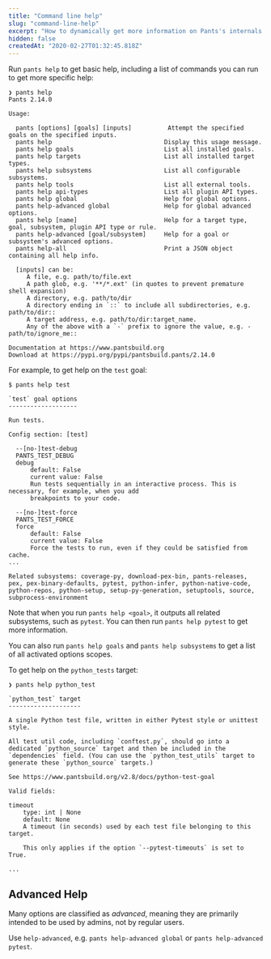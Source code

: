 ```yaml
---
title: "Command line help"
slug: "command-line-help"
excerpt: "How to dynamically get more information on Pants's internals."
hidden: false
createdAt: "2020-02-27T01:32:45.818Z"
---
```

Run `pants help` to get basic help, including a list of commands you can run to get more specific help:

```text Shell
❯ pants help
Pants 2.14.0

Usage:

  pants [options] [goals] [inputs]          Attempt the specified goals on the specified inputs.
  pants help                               Display this usage message.
  pants help goals                         List all installed goals.
  pants help targets                       List all installed target types.
  pants help subsystems                    List all configurable subsystems.
  pants help tools                         List all external tools.
  pants help api-types                     List all plugin API types.
  pants help global                        Help for global options.
  pants help-advanced global               Help for global advanced options.
  pants help [name]                        Help for a target type, goal, subsystem, plugin API type or rule.
  pants help-advanced [goal/subsystem]     Help for a goal or subsystem's advanced options.
  pants help-all                           Print a JSON object containing all help info.

  [inputs] can be:
     A file, e.g. path/to/file.ext
     A path glob, e.g. '**/*.ext' (in quotes to prevent premature shell expansion)
     A directory, e.g. path/to/dir
     A directory ending in `::` to include all subdirectories, e.g. path/to/dir::
     A target address, e.g. path/to/dir:target_name.
     Any of the above with a `-` prefix to ignore the value, e.g. -path/to/ignore_me::

Documentation at https://www.pantsbuild.org
Download at https://pypi.org/pypi/pantsbuild.pants/2.14.0
```

For example, to get help on the `test` goal:

```text Shell
$ pants help test

`test` goal options
-------------------

Run tests.

Config section: [test]

  --[no-]test-debug
  PANTS_TEST_DEBUG
  debug
      default: False
      current value: False
      Run tests sequentially in an interactive process. This is necessary, for example, when you add
      breakpoints to your code.

  --[no-]test-force
  PANTS_TEST_FORCE
  force
      default: False
      current value: False
      Force the tests to run, even if they could be satisfied from cache.
...

Related subsystems: coverage-py, download-pex-bin, pants-releases, pex, pex-binary-defaults, pytest, python-infer, python-native-code, python-repos, python-setup, setup-py-generation, setuptools, source, subprocess-environment
```

Note that when you run `pants help <goal>`, it outputs all related subsystems, such as `pytest`. You can then run `pants help pytest` to get more information.

You can also run `pants help goals` and `pants help subsystems` to get a list of all activated options scopes.

To get help on the `python_tests` target:

```text Shell
❯ pants help python_test

`python_test` target
--------------------

A single Python test file, written in either Pytest style or unittest style.

All test util code, including `conftest.py`, should go into a dedicated `python_source` target and then be included in the
`dependencies` field. (You can use the `python_test_utils` target to generate these `python_source` targets.)

See https://www.pantsbuild.org/v2.8/docs/python-test-goal

Valid fields:

timeout
    type: int | None
    default: None
    A timeout (in seconds) used by each test file belonging to this target.

    This only applies if the option `--pytest-timeouts` is set to True.

...
```

Advanced Help
-------------

Many options are classified as _advanced_, meaning they are primarily intended to be used by admins, not by regular users.  

Use `help-advanced`, e.g. `pants help-advanced global` or `pants help-advanced pytest`.
